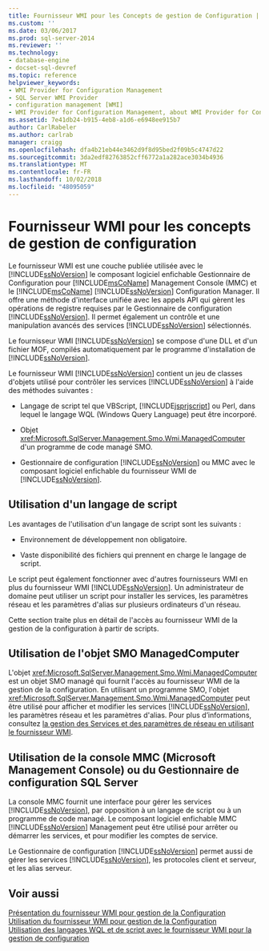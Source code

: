 ```yaml
---
title: Fournisseur WMI pour les Concepts de gestion de Configuration | Microsoft Docs
ms.custom: ''
ms.date: 03/06/2017
ms.prod: sql-server-2014
ms.reviewer: ''
ms.technology:
- database-engine
- docset-sql-devref
ms.topic: reference
helpviewer_keywords:
- WMI Provider for Configuration Management
- SQL Server WMI Provider
- configuration management [WMI]
- WMI Provider for Configuration Management, about WMI Provider for Configuration Management
ms.assetid: 7e41db24-b915-4eb8-a1d6-e6948ee915b7
author: CarlRabeler
ms.author: carlrab
manager: craigg
ms.openlocfilehash: dfa4b21eb44e3462d9f8d95bed2f09b5c4747d22
ms.sourcegitcommit: 3da2edf82763852cff6772a1a282ace3034b4936
ms.translationtype: MT
ms.contentlocale: fr-FR
ms.lasthandoff: 10/02/2018
ms.locfileid: "48095059"
---
```

# <a name="wmi-provider-for-configuration-management-concepts"></a>Fournisseur WMI pour les concepts de gestion de configuration
  Le fournisseur WMI est une couche publiée utilisée avec le [!INCLUDE[ssNoVersion](../../includes/ssnoversion-md.md)] le composant logiciel enfichable Gestionnaire de Configuration pour [!INCLUDE[msCoName](../../includes/msconame-md.md)] Management Console (MMC) et le [!INCLUDE[msCoName](../../includes/msconame-md.md)] [!INCLUDE[ssNoVersion](../../includes/ssnoversion-md.md)] Configuration Manager. Il offre une méthode d'interface unifiée avec les appels API qui gèrent les opérations de registre requises par le Gestionnaire de configuration [!INCLUDE[ssNoVersion](../../includes/ssnoversion-md.md)]. Il permet également un contrôle et une manipulation avancés des services [!INCLUDE[ssNoVersion](../../includes/ssnoversion-md.md)] sélectionnés.  
  
 Le fournisseur WMI [!INCLUDE[ssNoVersion](../../includes/ssnoversion-md.md)] se compose d'une DLL et d'un fichier MOF, compilés automatiquement par le programme d'installation de [!INCLUDE[ssNoVersion](../../includes/ssnoversion-md.md)].  
  
 Le fournisseur WMI [!INCLUDE[ssNoVersion](../../includes/ssnoversion-md.md)] contient un jeu de classes d'objets utilisé pour contrôler les services [!INCLUDE[ssNoVersion](../../includes/ssnoversion-md.md)] à l'aide des méthodes suivantes :  
  
-   Langage de script tel que VBScript, [!INCLUDE[jsprjscript](../../includes/jsprjscript-md.md)] ou Perl, dans lequel le langage WQL (Windows Query Language) peut être incorporé.  
  
-   Objet <xref:Microsoft.SqlServer.Management.Smo.Wmi.ManagedComputer> d'un programme de code managé SMO.  
  
-   Gestionnaire de configuration [!INCLUDE[ssNoVersion](../../includes/ssnoversion-md.md)] ou MMC avec le composant logiciel enfichable du fournisseur WMI de [!INCLUDE[ssNoVersion](../../includes/ssnoversion-md.md)].  
  
## <a name="using-a-script-language"></a>Utilisation d'un langage de script  
 Les avantages de l'utilisation d'un langage de script sont les suivants :  
  
-   Environnement de développement non obligatoire.  
  
-   Vaste disponibilité des fichiers qui prennent en charge le langage de script.  
  
 Le script peut également fonctionner avec d'autres fournisseurs WMI en plus du fournisseur WMI [!INCLUDE[ssNoVersion](../../includes/ssnoversion-md.md)]. Un administrateur de domaine peut utiliser un script pour installer les services, les paramètres réseau et les paramètres d'alias sur plusieurs ordinateurs d'un réseau.  
  
 Cette section traite plus en détail de l'accès au fournisseur WMI de la gestion de la configuration à partir de scripts.  
  
## <a name="using-the-smo-managedcomputer-object"></a>Utilisation de l'objet SMO ManagedComputer  
 L'objet <xref:Microsoft.SqlServer.Management.Smo.Wmi.ManagedComputer> est un objet SMO managé qui fournit l'accès au fournisseur WMI de la gestion de la configuration. En utilisant un programme SMO, l'objet <xref:Microsoft.SqlServer.Management.Smo.Wmi.ManagedComputer> peut être utilisé pour afficher et modifier les services [!INCLUDE[ssNoVersion](../../includes/ssnoversion-md.md)], les paramètres réseau et les paramètres d'alias. Pour plus d’informations, consultez [la gestion des Services et des paramètres de réseau en utilisant le fournisseur WMI](../server-management-objects-smo/tasks/managing-services-and-network-settings-by-using-wmi-provider.md).  
  
## <a name="using-the-microsoft-management-console-or-sql-server-configuration-manager"></a>Utilisation de la console MMC (Microsoft Management Console) ou du Gestionnaire de configuration SQL Server  
 La console MMC fournit une interface pour gérer les services [!INCLUDE[ssNoVersion](../../includes/ssnoversion-md.md)], par opposition à un langage de script ou à un programme de code managé. Le composant logiciel enfichable MMC [!INCLUDE[ssNoVersion](../../includes/ssnoversion-md.md)] Management peut être utilisé pour arrêter ou démarrer les services, et pour modifier les comptes de service.  
  
 Le Gestionnaire de configuration [!INCLUDE[ssNoVersion](../../includes/ssnoversion-md.md)] permet aussi de gérer les services [!INCLUDE[ssNoVersion](../../includes/ssnoversion-md.md)], les protocoles client et serveur, et les alias serveur.  
  
## <a name="see-also"></a>Voir aussi  
 [Présentation du fournisseur WMI pour gestion de la Configuration](understanding-the-wmi-provider-for-configuration-management.md)   
 [Utilisation du fournisseur WMI pour gestion de la Configuration](working-with-the-wmi-provider-for-configuration-management.md)   
 [Utilisation des langages WQL et de script avec le fournisseur WMI pour la gestion de configuration](using-wql-and-scripting-languages-with-the-wmi-provider.md)  
  
  
